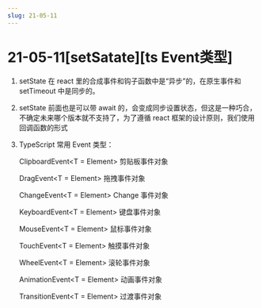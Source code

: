 ```yaml
---
slug: 21-05-11
---
```


# 21-05-11[setSatate][ts Event类型]

1.  setState 在 react 里的合成事件和钩子函数中是“异步”的，在原生事件和 setTimeout 中是同步的。
2.  setState 前面也是可以带 await 的，会变成同步设置状态，但这是一种巧合，不确定未来哪个版本就不支持了，为了遵循 react 框架的设计原则，我们使用回调函数的形式
3.  TypeScript 常用 Event 类型：

    ClipboardEvent<T = Element> 剪贴板事件对象

    DragEvent<T = Element> 拖拽事件对象

    ChangeEvent<T = Element> Change 事件对象

    KeyboardEvent<T = Element> 键盘事件对象

    MouseEvent<T = Element> 鼠标事件对象

    TouchEvent<T = Element> 触摸事件对象

    WheelEvent<T = Element> 滚轮事件对象

    AnimationEvent<T = Element> 动画事件对象

    TransitionEvent<T = Element> 过渡事件对象
